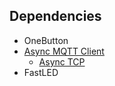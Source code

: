 ## Dependencies

- OneButton
- [Async MQTT Client](https://github.com/marvinroger/async-mqtt-client)
  - [Async TCP](https://github.com/ESP32Async/AsyncTCP)
- FastLED
